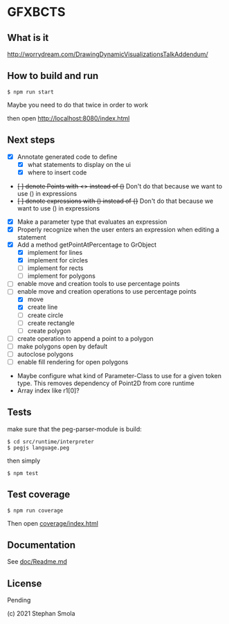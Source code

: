 GFXBCTS
=======

## What is it

http://worrydream.com/DrawingDynamicVisualizationsTalkAddendum/

## How to build and run

`$ npm run start`

Maybe you need to do that twice in order to work

then open [http://localhost:8080/index.html](http://localhost:8080/index.html)

## Next steps

* [x] Annotate generated code to define
  * [x] what statements to display on the ui
  * [x] where to insert code
* ~~[ ] denote Points with <> instead of ()~~ Don't do that because we want to use () in expressions
* ~~[ ] denote expressions with () instead of {}~~ Don't do that because we want to use () in expressions
* [x] Make a parameter type that evaluates an expression
* [x] Properly recognize when the user enters an expression when editing a statement
* [x] Add a method getPointAtPercentage to GrObject
  * [x] implement for lines
  * [x] implement for circles
  * [ ] implement for rects
  * [ ] implement for polygons
* [ ] enable move and creation tools to use percentage points
* [ ] enable move and creation operations to use percentage points
  * [x] move
  * [x] create line
  * [ ] create circle
  * [ ] create rectangle
  * [ ] create polygon
* [ ] create operation to append a point to a polygon
* [ ] make polygons open by default
* [ ] autoclose polygons
* [ ] enable fill rendering for open polygons
* Maybe configure what kind of Parameter-Class to use for a given token type. This removes dependency of Point2D from core runtime
* Array index like r1[0]?



## Tests

make sure that the peg-parser-module is build:

```
$ cd src/runtime/interpreter
$ pegjs language.peg
```


then simply

`$ npm test`

## Test coverage

`$ npm run coverage`

Then open [coverage/index.html](coverage/index.html)

## Documentation

See [doc/Readme.md](doc/Readme.md)


## License

Pending

(c) 2021 Stephan Smola